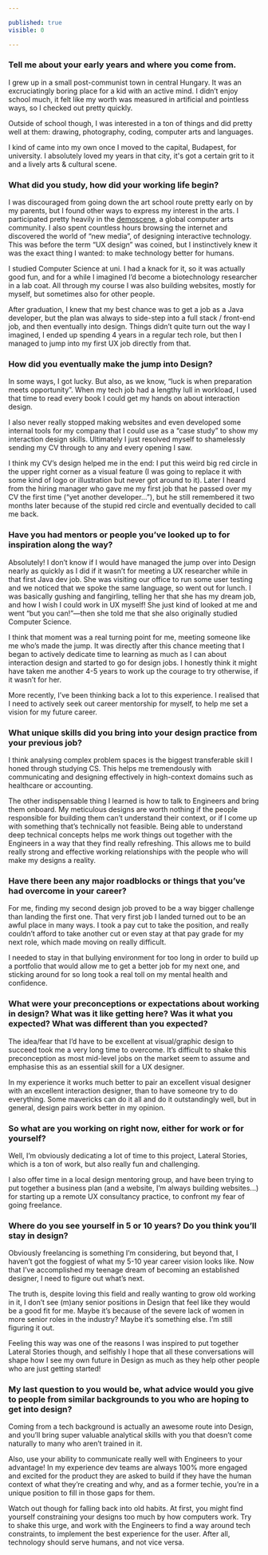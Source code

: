 ```yaml
---

published: true
visible: 0

---
```


### Tell me about your early years and where you come from.
I grew up in a small post-communist town in central Hungary. It was an excruciatingly boring place for a kid with an active mind. I didn’t enjoy school much, it felt like my worth was measured in artificial and pointless ways, so I checked out pretty quickly.

Outside of school though, I was interested in a ton of things and did pretty well at them: drawing, photography, coding, computer arts and languages.

I kind of came into my own once I moved to the capital, Budapest, for university. I absolutely loved my years in that city, it's got a certain grit to it and a lively arts & cultural scene.

### What did you study, how did your working life begin?
I was discouraged from going down the art school route pretty early on by my parents, but I found other ways to express my interest in the arts. I participated pretty heavily in the [demoscene](https://en.wikipedia.org/wiki/Demoscene), a global computer arts community. I also spent countless hours browsing the internet and discovered the world of “new media”, of designing interactive technology. This was before the term “UX design” was coined, but I instinctively knew it was the exact thing I wanted: to make technology better for humans.

I studied Computer Science at uni. I had a knack for it, so it was actually good fun, and for a while I imagined I’d become a biotechnology researcher in a lab coat. All through my course I was also building websites, mostly for myself, but sometimes also for other people.

After graduation, I knew that my best chance was to get a job as a Java developer, but the plan was always to side-step into a full stack / front-end job, and then eventually into design. Things didn’t quite turn out the way I imagined, I ended up spending 4 years in a regular tech role, but then I managed to jump into my first UX job directly from that.

### How did you eventually make the jump into Design?
In some ways, I got lucky. But also, as we know, “luck is when preparation meets opportunity”. When my tech job had a lengthy lull in workload, I used that time to read every book I could get my hands on about interaction design.

I also never really stopped making websites and even developed some internal tools for my company that I could use as a “case study” to show my interaction design skills. Ultimately I just resolved myself to shamelessly sending my CV through to any and every opening I saw.

I think my CV’s design helped me in the end: I put this weird big red circle in the upper right corner as a visual feature (I was going to replace it with some kind of logo or illustration but never got around to it). Later I heard from the hiring manager who gave me my first job that he passed over my CV the first time (“yet another developer…”), but he still remembered it two months later because of the stupid red circle and eventually decided to call me back.

### Have you had mentors or people you’ve looked up to for inspiration along the way?
Absolutely! I don’t know if I would have managed the jump over into Design nearly as quickly as I did if it wasn’t for meeting a UX researcher while in that first Java dev job. She was visiting our office to run some user testing and we noticed that we spoke the same language, so went out for lunch. I was basically gushing and fangirling, telling her that she has my dream job, and how I wish I could work in UX myself! She just kind of looked at me and went “but you can!”&mdash;then she told me that she also originally studied Computer Science.

I think that moment was a real turning point for me, meeting someone like me who’s made the jump. It was directly after this chance meeting that I began to actively dedicate time to learning as much as I can about interaction design and started to go for design jobs. I honestly think it might have taken me another 4-5 years to work up the courage to try otherwise, if it wasn’t for her.

More recently, I’ve been thinking back a lot to this experience. I realised that I need to actively seek out career mentorship for myself, to help me set a vision for my future career.

### What unique skills did you bring into your design practice from your previous job?
I think analysing complex problem spaces is the biggest transferable skill I honed through studying CS. This helps me tremendously with communicating and designing effectively in high-context domains such as healthcare or accounting.

The other indispensable thing I learned is how to talk to Engineers and bring them onboard. My meticulous designs are worth nothing if the people responsible for building them can’t understand their context, or if I come up with something that’s technically not feasible. Being able to understand deep technical concepts helps me work things out together with the Engineers in a way that they find really refreshing. This allows me to build really strong and effective working relationships with the people who will make my designs a reality.

### Have there been any major roadblocks or things that you’ve had overcome in your career?
For me, finding my second design job proved to be a way bigger challenge than landing the first one. That very first job I landed turned out to be an awful place in many ways. I took a pay cut to take the position, and really couldn’t afford to take another cut or even stay at that pay grade for my next role, which made moving on really difficult.

I needed to stay in that bullying environment for too long in order to build up a portfolio that would allow me to get a better job for my next one, and sticking around for so long took a real toll on my mental health and confidence.

### What were your preconceptions or expectations about working in design? What was it like getting here? Was it what you expected? What was different than you expected?
The idea/fear that I’d have to be excellent at visual/graphic design to succeed took me a very long time to overcome. It’s difficult to shake this preconception as most mid-level jobs on the market seem to assume and emphasise this as an essential skill for a UX designer.

In my experience it works much better to pair an excellent visual designer with an excellent interaction designer, than to have someone try to do everything. Some mavericks can do it all and do it outstandingly well, but in general, design pairs work better in my opinion.

### So what are you working on right now, either for work or for yourself?
Well, I’m obviously dedicating a lot of time to this project, Lateral Stories, which is a ton of work, but also really fun and challenging.

I also offer time in a local design mentoring group, and have been trying to put together a business plan (and a website, I’m always building websites...) for starting up a remote UX consultancy practice, to confront my fear of going freelance.

### Where do you see yourself in 5 or 10 years? Do you think you’ll stay in design?
Obviously freelancing is something I’m considering, but beyond that, I haven’t got the foggiest of what my 5-10 year career vision looks like. Now that I’ve accomplished my teenage dream of becoming an established designer, I need to figure out what’s next.

The truth is, despite loving this field and really wanting to grow old working in it, I don’t see (m)any senior positions in Design that feel like they would be a good fit for me. Maybe it’s because of the severe lack of women in more senior roles in the industry? Maybe it’s something else. I’m still figuring it out.

Feeling this way was one of the reasons I was inspired to put together Lateral Stories though, and selfishly I hope that all these conversations will shape how I see my own future in Design as much as they help other people who are just getting started!

### My last question to you would be, what advice would you give to people from similar backgrounds to you who are hoping to get into design?
Coming from a tech background is actually an awesome route into Design, and you’ll bring super valuable analytical skills with you that doesn’t come naturally to many who aren’t trained in it.

Also, use your ability to communicate really well with Engineers to your advantage! In my experience dev teams are always 100% more engaged and excited for the product they are asked to build if they have the human context of what they’re creating and why, and as a former techie, you’re in a unique position to fill in those gaps for them.

Watch out though for falling back into old habits. At first, you might find yourself constraining your designs too much by how computers work. Try to shake this urge, and work with the Engineers to find a way around tech constraints, to implement the best experience for the user. After all, technology should serve humans, and not vice versa.
